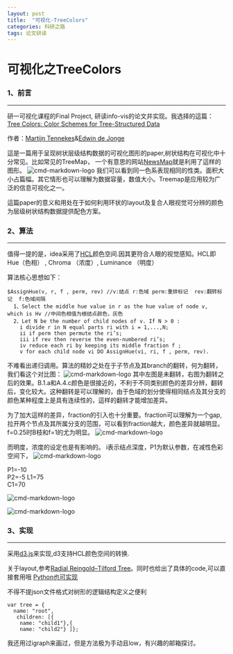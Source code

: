 ```yaml
---
layout: post
title:  "可视化-TreeColors"
categories: 科研之路
tags: 论文研读
---
```



#   可视化之TreeColors


### 1、前言
------


研一可视化课程的Final Project, 研读info-vis的论文并实现。我选择的這篇：
[Tree Colors: Color Schemes for Tree-Structured Data
](https://www.computer.org/csdl/trans/tg/preprint/06875961.pdf)

作者：[Martijn Tennekes](http://www.von-tijn.nl/tijn)&[Edwin de Jonge](https://github.com/edwindj)

這是一篇用于呈现树状层级结构数据的可视化图形的paper,树状结构在可视化中十分常见。比如常见的TreeMap，
一个有意思的网站[NewsMap](http://newsmap.jp/)就是利用了這样的图形。
![cmd-markdown-logo](http://7xq62e.com1.z0.glb.clouddn.com/fig9.png)
我们可以看到同一色系表现相同的性类。面积大小占篇幅。其它情形也可以理解为数据容量，数值大小。Treemap是应用较为广泛的信息可视化之一。

這篇paper的意义和用处在于如何利用环状的layout及复合人眼视觉可分辨的颜色为层级树状结构数据提供配色方案。

### 2、算法
------
值得一提的是，idea采用了[HCL](https://en.wikipedia.org/wiki/CIELUV#Cylindrical_representation)颜色空间.因其更符合人眼的视觉感知。HCL即Hue（色相） , Chroma （浓度）, Luminance （明度）

算法核心思想如下：

    $AssignHue(v, r, f , perm, rev) //v:结点 r:色域 perm:重排标记  rev:翻转标记  f:色域间隔
      1、Select the middle hue value in r as the hue value of node v, which is Hv //中间色相值为根结点颜色，灰色
      2、Let N be the number of child nodes of v. If N > 0 :
        i divide r in N equal parts ri with i = 1,...,N;
        ii if perm then permute the ri’s;
        iii if rev then reverse the even-numbered ri’s;
        iv reduce each ri by keeping its middle fraction f ;
        v for each child node vi DO AssignHue(vi, ri, f , perm, rev).

 不难看出递归调用。算法的精妙之处在于子节点及其branch的翻转，何为翻转，我们看这个对比图：
 ![cmd-markdown-logo](http://7xq62e.com1.z0.glb.clouddn.com/fig6.png)
其中左图是未翻转，右图为翻转之后的效果。B.1.a和A.4.c颜色是很接近的，不利于不同类别颜色的差异分辨，翻转后，变化较大。这种翻转是可以理解的，由于色域的划分使得相同结点及其分支的颜色某种程度上是具有连续性的，這样的翻转才能增加差异。

为了加大這样的差异，fraction的引入也十分重要。fraction可以理解为一个gap,拉开两个节点及其所属分支的范围，可以看到fraction越大，颜色差异就越明显。f=0.25时B枝和f=1的尤为明显。
![cmd-markdown-logo](http://7xq62e.com1.z0.glb.clouddn.com/fig4.png)

而明度，浓度的设定也是有影响的。
i表示结点深度，P1为默认参数，在减性色彩空间下，
![cmd-markdown-logo](http://7xq62e.com1.z0.glb.clouddn.com/fig10.png)

P1=-10   
P2=-5 
L1=75  
C1=70


![cmd-markdown-logo](http://7xq62e.com1.z0.glb.clouddn.com/FIG87.png)

![cmd-markdown-logo](http://7xq62e.com1.z0.glb.clouddn.com/fig2.png)



### 3、实现
------
采用[d3.js](http://d3js.org/)来实现,d3支持HCL颜色空间的转换.

关于layout,参考[Radial Reingold–Tilford Tree](http://bl.ocks.org/mbostock/4063550)。同时也给出了具体的code,可以直接套用哦
[Python也可实现](http://www.jianshu.com/p/cd04ced4bdaf)

不得不提json文件格式对树形的逻辑结构定义之便利


    var tree = {  
      name: "root", 
       children: [{    
        name: "child1"},{    
        name: "child2"} ]};

我还用过igraph来画过，但是方法极为手动且low，有兴趣的邮箱探讨。
